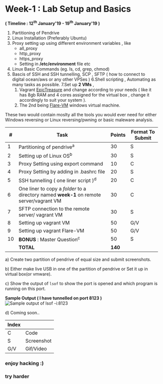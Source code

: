 # Week-1 : Lab Setup and Basics

**( Timeline : 12<sup>th</sup> January'19 - 19<sup>th</sup> January'19 )**
1. Partitioning of Pendrive
2. Linux Installation (Preferably Ubuntu)
3. Proxy setting up using different environment variables , like 
	* all_proxy
	* http_proxy
	* https_proxy
	* Setting in **/etc/environment** file etc
4. Linux Basic Commands (eg. ls, cd, grep, chmod)
5. Bascis of SSH and SSH tunnelling,  SCP , SFTP ( how to connect to digital ocean/aws or any other VPSes )
6.Shell scripting , Automating as many tasks as possible.
7.Set up **2 VMs** ,
	1. Vagrant [EpicTreasure](https://github.com/ctfhacker/EpicTreasure) and change according to your needs ( like it has 8gb RAM and 4 cores assigned for the virtual box , change it accordingly to suit your system ).
	2. The 2nd being [Flare-VM](https://github.com/fireeye/flare-vm) windows virtual machine.

These two would contain moslty all the tools you would ever need for either Windows reversing or Linux reversing/pwning or basic maleware analysis.


|#| Task		| Points	|	Format To Submit	|
|--| ------------- 	| -------------	|	-------------------		|
|1| Partitioning of pendrive<sup>a</sup>  | 30  |	S	|
|2| Setting up of Linux OS<sup>b</sup> | 30  |		S	|
|3| Proxy Setting using export command  | 10  |		C	
|4| Proxy Setting by adding in .bashrc file  | 20  |	S	|
|5| SSH tunnelling ( one liner script )<sup>d</sup>  | 20  |	C	|
|6| One liner to copy a _folder_ to a directory named **week-1** on remote server/vagrant VM  | 30  |	C	|
|7| SFTP connection to the remote server/ vagrant VM  | 30  |	S	|
|8| Setting up vagrant VM  | 50  |		G/V	|
|9| Setting up vagrant Flare-VM  | 50  |		G/V	|
|10| **BONUS** : Master Question<sup>c</sup>	| 50	|	S	|
|| **TOTAL** 	| **140**	|

a) Create two partition of pendrive of equal size and submit screenshots.

b) Either make live USB in one of the partition of pendrive or Set it up in virtual box(or vmware).

c) Show the output of `lsof` to show the port is opened and which program is running on this port.

**Sample Output ( I have tunnelled on port 8123 )**
![Sample output of lsof -i:8123](https://user-images.githubusercontent.com/17861054/39735433-2e224300-5299-11e8-87c9-101f0979a36b.png)

d) Coming soon..


Index	|	|
--------|-------|
C	| Code	|
S	| Screenshot	|
G/V	| Gif/Video	|


### enjoy hacking :)
### try harder
